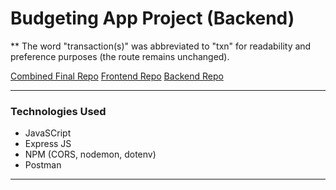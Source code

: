 # Budgeting App Project (Backend)

** The word "transaction(s)" was abbreviated to "txn" for readability and preference purposes (the route remains unchanged).

[Combined Final Repo](https://github.com/pjungjs/budgeting-app-project)
[Frontend Repo](https://github.com/pjungjs/budgeting-app-frontend)
[Backend Repo](https://github.com/pjungjs/budgeting-app-backend)

---

### Technologies Used

* JavaSCript
* Express JS
* NPM (CORS, nodemon, dotenv)
* Postman

---
